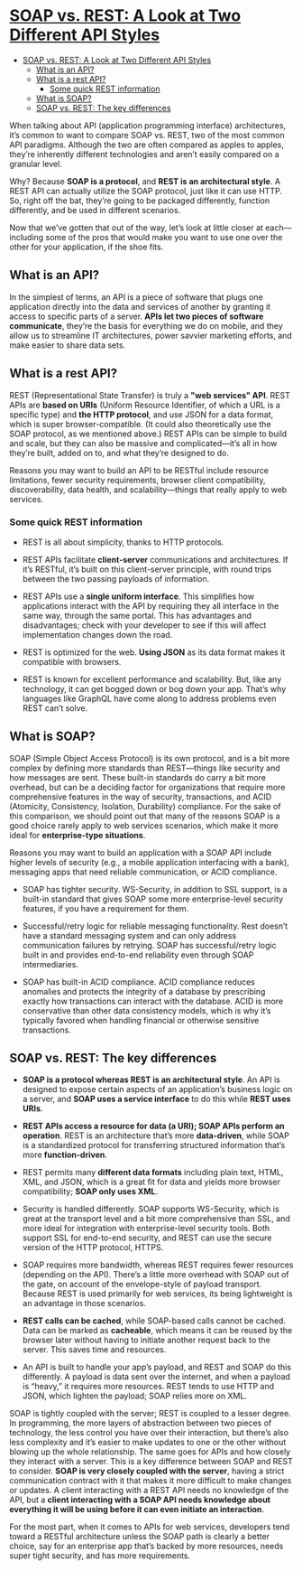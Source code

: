 # [SOAP vs. REST: A Look at Two Different API Styles](https://www.upwork.com/resources/soap-vs-rest-a-look-at-two-different-api-styles)

- [SOAP vs. REST: A Look at Two Different API Styles](#soap-vs-rest-a-look-at-two-different-api-styles)
  - [What is an API?](#what-is-an-api)
  - [What is a rest API?](#what-is-a-rest-api)
    - [Some quick REST information](#some-quick-rest-information)
  - [What is SOAP?](#what-is-soap)
  - [SOAP vs. REST: The key differences](#soap-vs-rest-the-key-differences)

When talking about API (application programming interface) architectures, it’s common to want to compare SOAP vs. REST, two of the most common API paradigms. Although the two are often compared as apples to apples, they’re inherently different technologies and aren’t easily compared on a granular level.

Why? Because **SOAP is a protocol**, and **REST is an architectural style**. A REST API can actually utilize the SOAP protocol, just like it can use HTTP. So, right off the bat, they’re going to be packaged differently, function differently, and be used in different scenarios.

Now that we’ve gotten that out of the way, let’s look at little closer at each—including some of the pros that would make you want to use one over the other for your application, if the shoe fits.

## What is an API?

In the simplest of terms, an API is a piece of software that plugs one application directly into the data and services of another by granting it access to specific parts of a server. **APIs let two pieces of software communicate**, they’re the basis for everything we do on mobile, and they allow us to streamline IT architectures, power savvier marketing efforts, and make easier to share data sets.

## What is a rest API?

REST (Representational State Transfer) is truly a **"web services" API**. REST APIs are **based on URIs** (Uniform Resource Identifier, of which a URL is a specific type) and **the HTTP protocol**, and use JSON for a data format, which is super browser-compatible. (It could also theoretically use the SOAP protocol, as we mentioned above.) REST APIs can be simple to build and scale, but they can also be massive and complicated—it’s all in how they’re built, added on to, and what they’re designed to do.

Reasons you may want to build an API to be RESTful include resource limitations, fewer security requirements, browser client compatibility, discoverability, data health, and scalability—things that really apply to web services.

### Some quick REST information

- REST is all about simplicity, thanks to HTTP protocols.

- REST APIs facilitate **client-server** communications and architectures. If it’s RESTful, it’s built on this client-server principle, with round trips between the two passing payloads of information.

- REST APIs use a **single uniform interface**. This simplifies how applications interact with the API by requiring they all interface in the same way, through the same portal. This has advantages and disadvantages; check with your developer to see if this will affect implementation changes down the road.

- REST is optimized for the web. **Using JSON** as its data format makes it compatible with browsers.

- REST is known for excellent performance and scalability. But, like any technology, it can get bogged down or bog down your app. That’s why languages like GraphQL have come along to address problems even REST can’t solve.

## What is SOAP?

SOAP (Simple Object Access Protocol) is its own protocol, and is a bit more complex by defining more standards than REST—things like security and how messages are sent. These built-in standards do carry a bit more overhead, but can be a deciding factor for organizations that require more comprehensive features in the way of security, transactions, and ACID (Atomicity, Consistency, Isolation, Durability) compliance. For the sake of this comparison, we should point out that many of the reasons SOAP is a good choice rarely apply to web services scenarios, which make it more ideal for **enterprise-type situations**.

Reasons you may want to build an application with a SOAP API include higher levels of security (e.g., a mobile application interfacing with a bank), messaging apps that need reliable communication, or ACID compliance.

- SOAP has tighter security. WS-Security, in addition to SSL support, is a built-in standard that gives SOAP some more enterprise-level security features, if you have a requirement for them.

- Successful/retry logic for reliable messaging functionality. Rest doesn’t have a standard messaging system and can only address communication failures by retrying. SOAP has successful/retry logic built in and provides end-to-end reliability even through SOAP intermediaries.

- SOAP has built-in ACID compliance. ACID compliance reduces anomalies and protects the integrity of a database by prescribing exactly how transactions can interact with the database. ACID is more conservative than other data consistency models, which is why it’s typically favored when handling financial or otherwise sensitive transactions.

## SOAP vs. REST: The key differences

- **SOAP is a protocol whereas REST is an architectural style**. An API is designed to expose certain aspects of an application’s business logic on a server, and **SOAP uses a service interface** to do this while **REST uses URIs**.

- **REST APIs access a resource for data (a URI); SOAP APIs perform an operation**. REST is an architecture that’s more **data-driven**, while SOAP is a standardized protocol for transferring structured information that’s more **function-driven**.

- REST permits many **different data formats** including plain text, HTML, XML, and JSON, which is a great fit for data and yields more browser compatibility; **SOAP only uses XML**.

- Security is handled differently. SOAP supports WS-Security, which is great at the transport level and a bit more comprehensive than SSL, and more ideal for integration with enterprise-level security tools. Both support SSL for end-to-end security, and REST can use the secure version of the HTTP protocol, HTTPS.

- SOAP requires more bandwidth, whereas REST requires fewer resources (depending on the API). There’s a little more overhead with SOAP out of the gate, on account of the envelope-style of payload transport. Because REST is used primarily for web services, its being lightweight is an advantage in those scenarios.

- **REST calls can be cached**, while SOAP-based calls cannot be cached. Data can be marked as **cacheable**, which means it can be reused by the browser later without having to initiate another request back to the server. This saves time and resources.

- An API is built to handle your app’s payload, and REST and SOAP do this differently. A payload is data sent over the internet, and when a payload is “heavy,” it requires more resources. REST tends to use HTTP and JSON, which lighten the payload; SOAP relies more on XML.

SOAP is tightly coupled with the server; REST is coupled to a lesser degree. In programming, the more layers of abstraction between two pieces of technology, the less control you have over their interaction, but there’s also less complexity and it’s easier to make updates to one or the other without blowing up the whole relationship. The same goes for APIs and how closely they interact with a server. This is a key difference between SOAP and REST to consider. **SOAP is very closely coupled with the server**, having a strict communication contract with it that makes it more difficult to make changes or updates. A client interacting with a REST API needs no knowledge of the API, but a **client interacting with a SOAP API needs knowledge about everything it will be using before it can even initiate an interaction**.

For the most part, when it comes to APIs for web services, developers tend toward a RESTful architecture unless the SOAP path is clearly a better choice, say for an enterprise app that’s backed by more resources, needs super tight security, and has more requirements.
